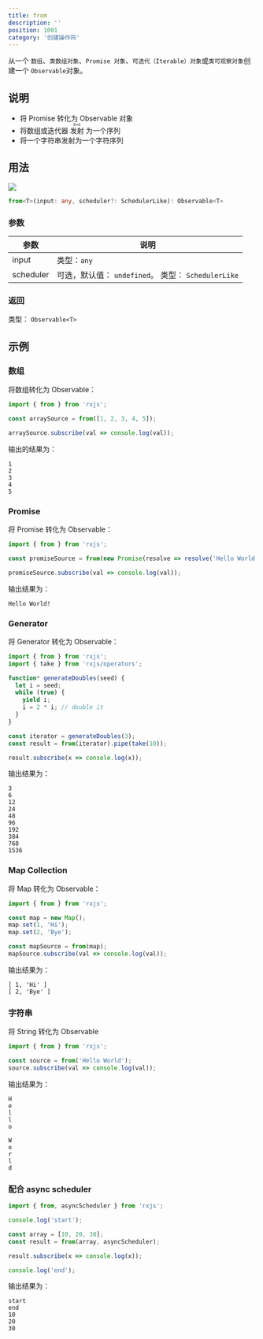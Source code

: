 ```yaml
---
title: from
description: ''
position: 1001
category: '创建操作符'
---
```


<alert>

从一个 `数组`、`类数组对象`、`Promise 对象`、`可迭代（Iterable）对象`或`类可观察对象`创建一个 `Observable`对象。

</alert>

## 说明

- 将 Promise 转化为 Observable 对象
- 将数组或迭代器 <ruby>发射<rp>（</rp><rt>Emit</rt><rp>）</rp></ruby> 为一个序列
- 将一个字符串发射为一个字符序列

## 用法

![](https://rxjs.dev/assets/images/marble-diagrams/from.png)

```ts
from<T>(input: any, scheduler?: SchedulerLike): Observable<T>
```

### 参数

| 参数      | 说明                                                |
| --------- | --------------------------------------------------- |
| input     | 类型：`any`                                         |
| scheduler | 可选，默认值： `undefined`。 类型： `SchedulerLike` |

### 返回

类型： `Observable<T>`

## 示例

### 数组

将数组转化为 Observable：

```ts
import { from } from 'rxjs';

const arraySource = from([1, 2, 3, 4, 5]);

arraySource.subscribe(val => console.log(val));
```

输出的结果为：

```
1
2
3
4
5
```

### Promise

将 Promise 转化为 Observable：

```ts
import { from } from 'rxjs';

const promiseSource = from(new Promise(resolve => resolve('Hello World!')));

promiseSource.subscribe(val => console.log(val));
```

输出结果为：

```
Hello World!
```

### Generator

将 Generator 转化为 Observable：

```ts
import { from } from 'rxjs';
import { take } from 'rxjs/operators';

function* generateDoubles(seed) {
  let i = seed;
  while (true) {
    yield i;
    i = 2 * i; // double it
  }
}

const iterator = generateDoubles(3);
const result = from(iterator).pipe(take(10));

result.subscribe(x => console.log(x));
```

输出结果为：

```
3
6
12
24
48
96
192
384
768
1536
```

### Map Collection

将 Map 转化为 Observable：

```ts
import { from } from 'rxjs';

const map = new Map();
map.set(1, 'Hi');
map.set(2, 'Bye');

const mapSource = from(map);
mapSource.subscribe(val => console.log(val));
```

输出结果为：

```
[ 1, 'Hi' ]
[ 2, 'Bye' ]
```

### 字符串

将 String 转化为 Observable

```ts
import { from } from 'rxjs';

const source = from('Hello World');
source.subscribe(val => console.log(val));
```

输出结果为：

```
H
e
l
l
o

W
o
r
l
d
```

### 配合 async scheduler

```ts
import { from, asyncScheduler } from 'rxjs';

console.log('start');

const array = [10, 20, 30];
const result = from(array, asyncScheduler);

result.subscribe(x => console.log(x));

console.log('end');
```

输出结果为：

```
start
end
10
20
30
```

